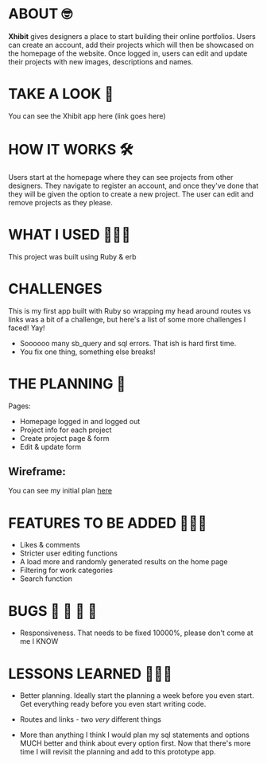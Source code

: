 # ABOUT 🤓

**Xhibit** gives designers a place to start building their online portfolios. Users can create an account, add their projects which will then be showcased on the homepage of the website. Once logged in, users can edit and update their projects with new images, descriptions and names. 


# TAKE A LOOK 👀

You can see the Xhibit app here (link goes here)


# HOW IT WORKS 🛠

Users start at the homepage where they can see projects from other designers. They navigate to register an account, and once they've done that they will be given the option to create a new project. The user can edit and remove projects as they please.
 

# WHAT I USED 👩🏻‍💻

This project was built using Ruby & erb


# CHALLENGES
This is my first app built with Ruby so wrapping my head around routes vs links was a bit of a challenge, but here's a list of some more challenges I faced! Yay!

- Soooooo many sb_query and sql errors. That ish is hard first time. 
- You fix one thing, something else breaks! 


# THE PLANNING 📝

Pages: 

- Homepage logged in and logged out
- Project info for each project 
- Create project page & form 
- Edit & update form 


## Wireframe: 
You can see my initial plan [here](https://i.imgur.com/O9Rbod0.jpg) 


# FEATURES TO BE ADDED 🤦🏻‍♀️

- Likes & comments
- Stricter user editing functions 
- A load more and randomly generated results on the home page 
- Filtering for work categories
- Search function


# BUGS 🦟 🦗 🦟 🦗

- Responsiveness. That needs to be fixed 10000%, please don't come at me I KNOW


# LESSONS LEARNED 👩🏻‍🏫

- Better planning. Ideally start the planning a week before you even start. Get everything ready before you even start writing code. 

- Routes and links - two *very* different things 

- More than anything I think I would plan my sql statements and options MUCH better and think about every option first. Now that there's more time I will revisit the planning and add to this prototype app. 
